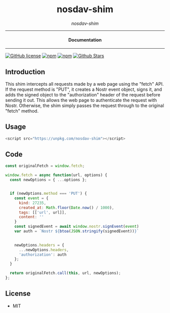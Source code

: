 

<div align="center">  
  <h1>nosdav-shim</h1>
</div>

<div align="center">  
<i>nosdav-shim</i>
</div>

---

<div align="center">
<h4>Documentation</h4>
</div>

---

[![GitHub license](https://img.shields.io/badge/license-MIT-blue.svg)](https://github.com/nosdav/nosdavshim/blob/gh-pages/LICENSE)
[![npm](https://img.shields.io/npm/v/nosdav-shim)](https://npmjs.com/package/nosdav-shim)
[![npm](https://img.shields.io/npm/dw/nosdav-shim.svg)](https://npmjs.com/package/nosdav-shim)
[![Github Stars](https://img.shields.io/github/stars/nosdav/nosdavshim.svg)](https://github.com/nosdav/nosdavshim/)

## Introduction

This shim intercepts all requests made by a web page using the "fetch" API. If the request method is "PUT", it creates a Nostr event object, signs it, and adds the signed object to the "authorization" header of the request before sending it out. This allows the web page to authenticate the request with Nostr. Otherwise, the shim simply passes the request through to the original "fetch" method.

## Usage

```JavaScript
<script src="https://unpkg.com/nosdav-shim"></script>
```

## Code

```JavaScript
const originalFetch = window.fetch;

window.fetch = async function(url, options) {
  const newOptions = { ...options };


  if (newOptions.method === 'PUT') {
    const event = {
      kind: 27235,
      created_at: Math.floor(Date.now() / 1000),
      tags: [['url', url]],
      content: ''
    }
    const signedEvent = await window.nostr.signEvent(event)
    var auth = `Nostr ${btoa(JSON.stringify(signedEvent))}`
  

    newOptions.headers = {
      ...newOptions.headers,
      'authorization': auth
    };
  }

  return originalFetch.call(this, url, newOptions);
};
```

## License

- MIT

